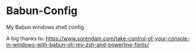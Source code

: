 # Babun-Config
My Babun windows shell config

A big thanks to:
https://www.sorendam.com/take-control-of-your-console-in-windows-with-babun-oh-my-zsh-and-powerline-fonts/
